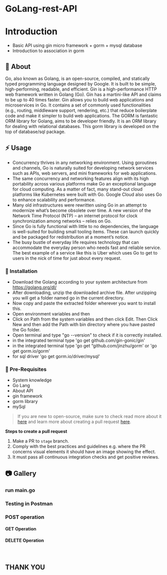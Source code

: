# GoLang-rest-API

# Introduction
- Basic API using gin micro framework + gorm + mysql database
- Introduction to association in gorm


##  :beginner: About
Go, also known as Golang, is an open-source, compiled, and statically typed programming language designed by Google. 
It is built to be simple, high-performing, readable, and efficient.
Gin is a high-performance HTTP web framework written in Golang (Go). Gin has a martini-like API and claims to be up to 40 times faster.
Gin allows you to build web applications and microservices in Go. It contains a set of commonly used functionalities (e.g., routing, middleware support, rendering, etc.) that reduce boilerplate code and make it simpler to build web applications.
The GORM is fantastic ORM library for Golang, aims to be developer friendly. It is an ORM library for dealing with relational databases. This gorm library is developed on the top of database/sql package.


## :zap: Usage
- Concurrency thrives in any networking environment. Using goroutines and channels, Go is naturally suited for developing network services such as APIs, web servers, and mini frameworks for web applications. 
- The same concurrency and networking features align with its high portability across various platforms make Go an exceptional language for cloud computing. As a matter of fact, many stand-out cloud platforms like Kubernetes were built with Go. Google Cloud also uses Go to enhance scalability and performance. 
- Many old infrastructures were rewritten using Go in an attempt to modernize what’s become obsolete over time. A new version of the Network Time Protocol (NTP) – an internet protocol for clock synchronization among networks – relies on Go. 
- Since Go is fully functional with little to no dependencies, the language is well-suited for building small tooling items. These can launch quickly and be packaged for redistribution at a moment’s notice. 
- The busy bustle of everyday life requires technology that can accommodate the everyday person who needs fast and reliable service. The best example of a service like this is Uber which uses Go to get to users in the nick of time for just about every request. 

###  :electric_plug: Installation
- Download the Golang according to your system architecture from https://golang.org/dl/
- After downloading, unzip the downloaded archive file. After unzipping you will get a folder named go in the current directory.
- Now copy and paste the extracted folder wherever you want to install this.
- Open environment variables and then
- Click on Path from the system variables and then click Edit. Then Click New and then add the Path with bin directory where you have pasted the Go folder.
- Open terminal and type "go --version" to check if it is correctly installed.
- in the integrated terminal type 'go get github.com/gin-gonic/gin'
- in the integrated terminal type 'go get “github.com/jinzhu/gorm' or 'go get gorm.io/gorm'
- for sql driver 'go get gorm.io/driver/mysql'

### :notebook: Pre-Requisites
- System knowledge
- Go Lang
- About API
- gin framework
- gorm library
- mySql


 > If you are new to open-source, make sure to check read more about it [here](https://www.digitalocean.com/community/tutorial_series/an-introduction-to-open-source) and learn more about creating a pull request [here](https://www.digitalocean.com/community/tutorials/how-to-create-a-pull-request-on-github).



**Steps to create a pull request**

1. Make a PR to `stage` branch.
2. Comply with the best practices and guidelines e.g. where the PR concerns visual elements it should have an image showing the effect.
3. It must pass all continuous integration checks and get positive reviews.

##  :camera: Gallery
<h3>run main.go</h3>

<h3>Testing in Postman</h3>

<h3>POST operation</h3>

<h4>GET Operation</h4>

<h4>DELETE Operation</h4>


<br>



## THANK YOU
